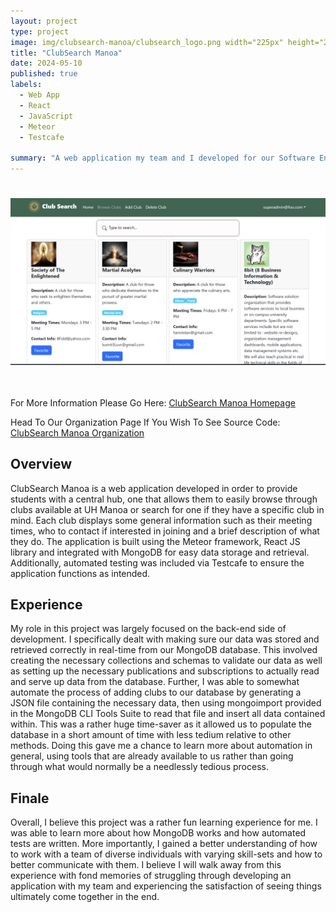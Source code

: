 ```yaml
---
layout: project
type: project
image: img/clubsearch-manoa/clubsearch_logo.png width="225px" height="225px"
title: "ClubSearch Manoa"
date: 2024-05-10
published: true
labels:
  - Web App
  - React
  - JavaScript
  - Meteor
  - Testcafe
    
summary: "A web application my team and I developed for our Software Engineering class. It allows students to find out more details about clubs available at UH Manoa."
---
```


<center> <img style="padding: 25px 0px 35px 0px" width="700px" class="img-fluid" src="../img/clubsearch-manoa/browse-clubs.png"> </center>

<p> For More Information Please Go Here: <a href="https://clubsearch-manoa.github.io/"> ClubSearch Manoa Homepage </a> </p>
<p> Head To Our Organization Page If You Wish To See Source Code: <a href="https://github.com/clubsearch-manoa"> ClubSearch Manoa Organization </a> </p>

## Overview
<p> ClubSearch Manoa is a web application developed in order to provide students with a central hub, one that allows them to easily browse through clubs available at UH Manoa or search for one if they have a specific club in mind. Each club displays some general information such as their meeting times, who to contact if interested in joining and a brief description of what they do. The application is built using the Meteor framework, React JS library and integrated with MongoDB for easy data storage and retrieval. Additionally, automated testing was included via Testcafe to ensure the application functions as intended. </p>

## Experience
<p> My role in this project was largely focused on the back-end side of development. I specifically dealt with making sure our data was stored and retrieved correctly in real-time from our MongoDB database. This involved creating the necessary collections and schemas to validate our data as well as setting up the necessary publications and subscriptions to actually read and serve up data from the database. Further, I was able to somewhat automate the process of adding clubs to our database by generating a JSON file containing the necessary data, then using mongoimport provided in the MongoDB CLI Tools Suite to read that file and insert all data contained within. This was a rather huge time-saver as it allowed us to populate the database in a short amount of time with less tedium relative to other methods. Doing this gave me a chance to learn more about automation in general, using tools that are already available to us rather than going through what would normally be a needlessly tedious process. </p>

## Finale
<p> Overall, I believe this project was a rather fun learning experience for me. I was able to learn more about how MongoDB works and how automated tests are written. More importantly, I gained a better understanding of how to work with a team of diverse individuals with varying skill-sets and how to better communicate with them. I believe I will walk away from this experience with fond memories of struggling through developing an application with my team and experiencing the satisfaction of seeing things ultimately come together in the end. </p>